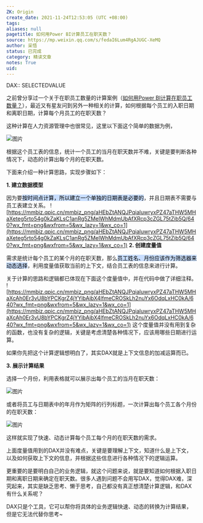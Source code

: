 ```yaml
---
ZK: Origin
create_date: 2021-11-24T12:53:05 (UTC +08:00)
tags: 
aliases: null
pagetitle: 如何用Power BI计算员工在职天数？
source: https://mp.weixin.qq.com/s/fedaI6Lum4RgAJUGC-XeMQ
author: 采悟
status: 已完成
category: 精读文章
notes: True
uid: 
---
```


DAX:: SELECTEDVALUE 

之前曾分享过一个关于在职员工数量的计算案例（[如何用Power BI计算在职员工数量？](http://mp.weixin.qq.com/s?__biz=MzA4MzQwMjY4MA==&mid=2484070488&idx=1&sn=71e79fd2fca11e048061b7f1ea2718d1&chksm=8e0c428fb97bcb998f116bcae6c1ca7f4ae493ebbee9778eed0161a16985124e30c11ca08dba&scene=21#wechat_redirect)），最近又有星友问到另外一种相关的计算，如何根据每个员工的入职日期和离职日期，计算每个月员工的在职天数？  

这种计算在人力资源管理中也很常见，这里以下面这个简单的数据为例，

![图片](https://mmbiz.qpic.cn/mmbiz_png/aHEbZtANQJPqialuwryxPZ47aTHW5MHaX85BH2TQ8mSdDQ6W6RKWClexxIsoPSpibeREGjoEdaviaxn188B4ic1duQ/640?wx_fmt=png&wxfrom=5&wx_lazy=1&wx_co=1)

根据这个员工表的信息，统计一个员工的当月在职天数并不难，关键是要判断各种情况下，动态的计算出每个月的在职天数。

下面来介绍一种计算思路，实现步骤如下：

**1\. 建立数据模型**

因为要<mark style="background: #ADCCFFA6;">按时间点计算，所以建立一个单独的日期表是必要的</mark>，并且日期表不需要与员工表建立关系。
![https://mmbiz.qpic.cn/mmbiz_png/aHEbZtANQJPqialuwryxPZ47aTHW5MHaXeteg5rto54g0kZaKLsC1anRg5ZMelWhMdmUbAfXRcp3cZGL75tZib5Q/640?wx_fmt=png&wxfrom=5&wx_lazy=1&wx_co=1](https://mmbiz.qpic.cn/mmbiz_png/aHEbZtANQJPqialuwryxPZ47aTHW5MHaXeteg5rto54g0kZaKLsC1anRg5ZMelWhMdmUbAfXRcp3cZGL75tZib5Q/640?wx_fmt=png&wxfrom=5&wx_lazy=1&wx_co=1)
**2\. 创建度量值**

需求是统计每个员工的某个月的在职天数，那么<mark style="background: #ADCCFFA6;">员工姓名、月份应该作为筛选器来动态选择</mark>，利用度量值获取当前的上下文，结合员工表的信息来进行计算。

关于计算的思路和逻辑都已体现在下面这个度量值中，并在代码中做了详细注释。
![https://mmbiz.qpic.cn/mmbiz_png/aHEbZtANQJPqialuwryxPZ47aTHW5MHaXcAh0Er3vU8bYPCKgrZ4jYYibAibX4lfmeCROSkLh2nuYx6OdqLxHC0kA/640?wx_fmt=png&wxfrom=5&wx_lazy=1&wx_co=1](https://mmbiz.qpic.cn/mmbiz_png/aHEbZtANQJPqialuwryxPZ47aTHW5MHaXcAh0Er3vU8bYPCKgrZ4jYYibAibX4lfmeCROSkLh2nuYx6OdqLxHC0kA/640?wx_fmt=png&wxfrom=5&wx_lazy=1&wx_co=1)
这个度量值并没有用到复杂的函数，也没有复杂的逻辑，关键是考虑清楚各种情况下，应该用哪些日期进行运算。

如果你先把这个计算逻辑想明白了，其实DAX就是上下文信息的加减运算而已。

**3\. 展示计算结果**

选择一个月份，利用表格就可以展示出每个员工的当月在职天数：

![图片](https://mmbiz.qpic.cn/mmbiz_png/aHEbZtANQJPqialuwryxPZ47aTHW5MHaXrQQPQDwscjlEhYictDfSnz0EPZ4uEYq7TejO7PibRicJhHdibFjepkoNSQ/640?wx_fmt=png&wxfrom=5&wx_lazy=1&wx_co=1)

或者将员工与日期表中的年月作为矩阵的行列标题，一次计算出每个员工各个月份的在职天数：

![图片](https://mmbiz.qpic.cn/mmbiz_png/aHEbZtANQJPqialuwryxPZ47aTHW5MHaXXic4p5XpPa6Kod3QCNv05VbxepMLPDbIqdEm9pVaRyoYuQBxLibkoLLw/640?wx_fmt=png&wxfrom=5&wx_lazy=1&wx_co=1)

这样就实现了快速、动态计算每个员工每个月的在职天数的需求。

上面度量值用到的DAX并没有难点，关键是要理解上下文，知道什么是上下文，以及如何获取上下文的信息，并根据这些信息进行各种情况下的逻辑运算。

更重要的是要明白自己的业务逻辑，就这个问题来说，就是要知道如何根据入职日期和离职日期来确定在职天数。很多人遇到问题不会用写DAX，觉得DAX难，深究起来，其实是缺乏思考、懒于思考，自己都没有真正想清楚计算逻辑，和DAX有什么关系呢？

DAX只是个工具，它可以帮你将具体的业务逻辑快速、动态的转换为计算结果，但是它无法代替你思考~
